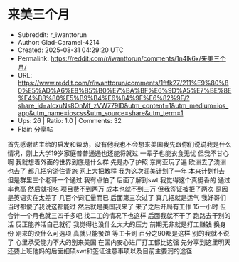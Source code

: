# 来美三个月

- Subreddit: r_iwanttorun
- Author: Glad-Caramel-4214
- Created: 2025-08-31 04:29:20 UTC
- Permalink: https://reddit.com/r/iwanttorun/comments/1n4lk6x/来美三个月/
- URL: https://www.reddit.com/r/iwanttorun/comments/1ftfk27/211%E9%80%80%E5%AD%A6%E8%B5%B0%E7%BA%BF%E6%9D%A5%E7%BE%8E%E4%B8%80%E5%B9%B4%E6%84%9F%E6%82%9F/?share_id=aIcxuNs8OnMf_zVW779lD&utm_content=1&utm_medium=ios_app&utm_name=ioscss&utm_source=share&utm_term=1
- Ups: 26 | Ratio: 1.0 | Comments: 32
- Flair: 分享帖


首先感谢贴主给的启发和帮助，没有他我也不会想来美国我先跟你们说说我是什么情况，刚上大学19岁家庭普普通通也还能将就过
一辈子也能衣食无忧 但我不甘心啊 我就想着外面的世界到底是什么样
先是办了护照 东南亚玩了遍 欧洲去了澳洲也去了 都几把穷游住青旅
网上大把教程 我为这次润美计划了一年 本来计划f1去
但是群里三个老哥一个通过 我有点怕了 后面了解到swt 我觉得这个真挺香的
通过率也高 然后就报名 项目费不到两万 成本也就不到三万 但我签证被拒了两次
原因是英语实在太差了 几百个词汇量而已 后面第三次过了 真几把就是运气
我好哥们当时都傻了我说这都能过 然后就是美国我来了 来了之后开局有工作
15一小时 但合计一个月也就三四千多吧 找二工的情况下也这样 后面我就不干了
跑路去干别的活 反正能养活自己就行 我觉得也没什么太大的压力
前期无非就是打工赚钱 换身份 刚来的没什么可选项 真就只能餐馆 等工卡到
百分之90都是这样 别的我就不说了 心里承受能力不大的别来美国
在国内安心进厂打工都比这强
先分享到这里明天还要上班他妈的后面细硕swt和签证注意事项以及目前主要润的途径

